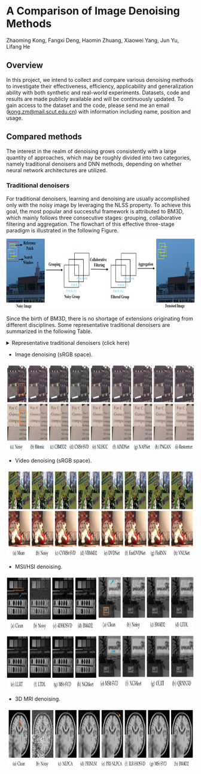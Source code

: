 # A Comparison of Image Denoising Methods
Zhaoming Kong, Fangxi Deng, Haomin Zhuang, Xiaowei Yang, Jun Yu, Lifang He

## Overview
In this project, we intend to collect and compare various denoising methods to investigate their effectiveness, efficiency, applicability
and generalization ability with both synthetic and real-world experiments. Datasets, code and results are made publicly available
and will be continuously updated. To gain access to the dataset and the code, please send me an email (kong.zm@mail.scut.edu.cn) with information including name, position and usage. 

## Compared methods
The interest in the realm of denoising grows consistently with a large quantity of approaches, which may be roughly divided into two categories, namely traditional denoisers and DNN methods, depending on whether neural network architectures are utilized.

### Traditional denoisers
For traditional denoisers, learning and denoising are usually accomplished only with the noisy image by leveraging the NLSS property. To achieve this goal, the most popular and successful framework is attributed to BM3D, which mainly follows three consecutive stages: grouping, collaborative filtering and aggregation. The flowchart of this effective three-stage paradigm is illustrated in the following Figure.

<img src="Figs/Traditional_Flowchart.JPG" width="888px" height="188px"/>

Since the birth of BM3D, there is no shortage of extensions originating from different disciplines. Some representative traditional denoisers are summarized in the following Table.

<details>
<summary> Representative traditional denoisers (click here)</summary>
<p align="center">
  <img width="666", height="618" src="Figs/Table1.png">
</p>
</details>

* Image denoising (sRGB space).
<img src="Figs/DND_SIDD_comparison.png" width="1180px" height="236px"/>

* Video denoising (sRGB space).
<img src="Figs/Set8_CRVD.png" width="1180px" height="236px"/>

* MSI/HSI denoising.
<img src="Figs/MSI.png" width="1180px" height="306px"/>

* 3D MRI denoising.
<img src="Figs/MRI.png" width="1180px" height="166px"/>
